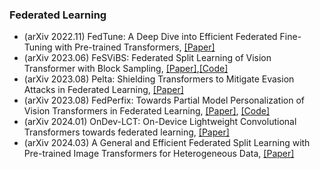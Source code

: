 ### Federated Learning 
- (arXiv 2022.11) FedTune: A Deep Dive into Efficient Federated Fine-Tuning with Pre-trained Transformers, [[Paper]](https://arxiv.org/pdf/2211.08025.pdf)
- (arXiv 2023.06) FeSViBS: Federated Split Learning of Vision Transformer with Block Sampling, [[Paper]](https://arxiv.org/pdf/2306.14638.pdf),[[Code]](https://github.com/faresmalik/FeSViBS)
- (arXiv 2023.08) Pelta: Shielding Transformers to Mitigate Evasion Attacks in Federated Learning, [[Paper]](https://arxiv.org/pdf/2308.04373.pdf)
- (arXiv 2023.08) FedPerfix: Towards Partial Model Personalization of Vision Transformers in Federated Learning, [[Paper]](https://arxiv.org/pdf/2308.09160.pdf), [[Code]](https://github.com/imguangyu/FedPerfix)
- (arXiv 2024.01) OnDev-LCT: On-Device Lightweight Convolutional Transformers towards federated learning, [[Paper]](https://arxiv.org/pdf/2401.11652.pdf)
- (arXiv 2024.03) A General and Efficient Federated Split Learning with Pre-trained Image Transformers for Heterogeneous Data, [[Paper]](https://arxiv.org/pdf/2403.16050.pdf)
